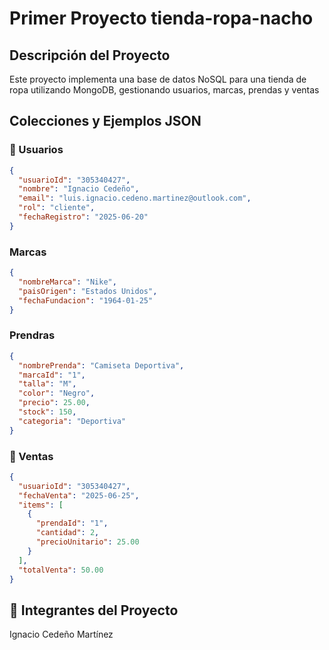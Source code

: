 # Primer Proyecto  tienda-ropa-nacho

## Descripción del Proyecto
Este proyecto implementa una base de datos NoSQL para una tienda de ropa
utilizando MongoDB, gestionando usuarios, marcas, prendas y ventas

## Colecciones y Ejemplos JSON

### 👥 Usuarios
```json
{
  "usuarioId": "305340427",
  "nombre": "Ignacio Cedeño",
  "email": "luis.ignacio.cedeno.martinez@outlook.com",
  "rol": "cliente",
  "fechaRegistro": "2025-06-20"
}
```
### Marcas
```json
{
  "nombreMarca": "Nike",
  "paisOrigen": "Estados Unidos",
  "fechaFundacion": "1964-01-25"
}
```
### Prendras
```json
{
  "nombrePrenda": "Camiseta Deportiva",
  "marcaId": "1", 
  "talla": "M",
  "color": "Negro",
  "precio": 25.00,
  "stock": 150,
  "categoria": "Deportiva"
}
```
### 🧾 Ventas
```json
{
  "usuarioId": "305340427",
  "fechaVenta": "2025-06-25",
  "items": [
    {
      "prendaId": "1", 
      "cantidad": 2,
      "precioUnitario": 25.00
    }
  ],
  "totalVenta": 50.00
}
```
## 👤 Integrantes del Proyecto
Ignacio Cedeño Martínez


